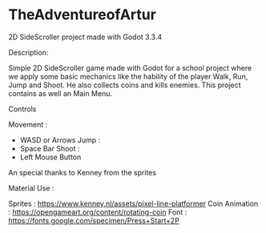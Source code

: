 # TheAdventureofArtur
2D SideScroller project made with Godot 3.3.4


Description:

Simple 2D SideScroller game made with Godot for a school project where we apply some basic mechanics like the hability of the player Walk, Run, Jump and Shoot. 
He also collects coins and kills enemies.
This project contains as well an Main Menu.

Controls 

Movement :
  * WASD or Arrows
Jump :
  * Space Bar
Shoot :
  * Left Mouse Button
  

An special thanks to Kenney from the sprites 

Material Use :

  Sprites : https://www.kenney.nl/assets/pixel-line-platformer
  Coin Animation : https://opengameart.org/content/rotating-coin
  Font : https://fonts.google.com/specimen/Press+Start+2P
